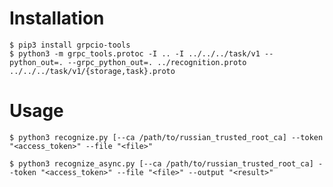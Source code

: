 # Installation

    $ pip3 install grpcio-tools
    $ python3 -m grpc_tools.protoc -I .. -I ../../../task/v1 --python_out=. --grpc_python_out=. ../recognition.proto ../../../task/v1/{storage,task}.proto

# Usage

    $ python3 recognize.py [--ca /path/to/russian_trusted_root_ca] --token "<access_token>" --file "<file>"
    
    $ python3 recognize_async.py [--ca /path/to/russian_trusted_root_ca] --token "<access_token>" --file "<file>" --output "<result>"
